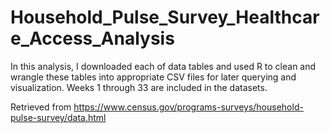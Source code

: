 # Household_Pulse_Survey_Healthcare_Access_Analysis

In this analysis, I downloaded each of data tables and used R to clean and wrangle these tables into appropriate CSV files for later querying and visualization. Weeks 1 through 33 are included in the datasets. 

Retrieved from https://www.census.gov/programs-surveys/household-pulse-survey/data.html
